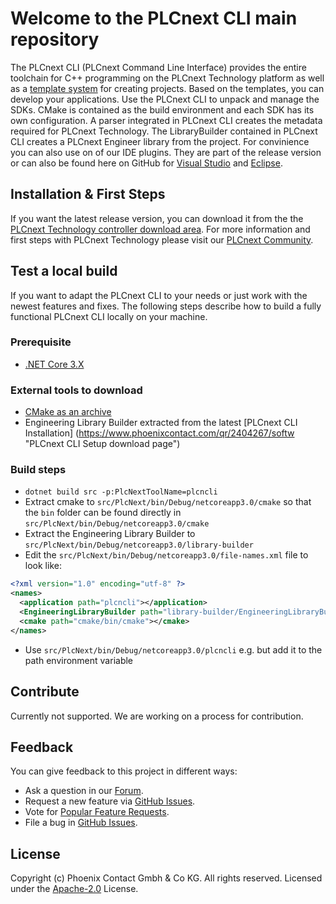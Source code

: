 # Welcome to the PLCnext CLI main repository

The PLCnext CLI (PLCnext Command Line Interface) provides the entire toolchain for C++ programming on the PLCnext Technology platform as well as a [template system](link_zum_Template_System) for creating projects. Based on the templates, you can develop your applications. Use the PLCnext CLI to unpack and manage the SDKs. CMake is contained as the build environment and each SDK has its own configuration. A parser integrated in PLCnext CLI creates the metadata required for PLCnext Technology. The LibraryBuilder contained in PLCnext CLI creates a PLCnext Engineer li­brary from the project. For convinience you can also use on of our IDE plugins. They are part of the release version or can also be found here on GitHub for [Visual Studio]() and [Eclipse]().

## Installation & First Steps

If you want the latest release version, you can download it from the the [PLCnext Technology controller download area](https://www.phoenixcontact.com/qr/2404267/softw).
For more information and first steps with PLCnext Technology please visit our [PLCnext Community](https://www.plcnext.help/te/Programming/Introduction.htm).

## Test a local build

If you want to adapt the PLCnext CLI to your needs or just work with the newest features and fixes. The following steps describe how to build a fully functional PLCnext CLI locally on your machine.

### Prerequisite

- [.NET Core 3.X](https://dotnet.microsoft.com/download/dotnet-core ".NET Core 3.X")

### External tools to download

- [CMake as an archive](https://cmake.org/download/ "CMake as an archive")
- Engineering Library Builder extracted from the latest [PLCnext CLI Installation] (https://www.phoenixcontact.com/qr/2404267/softw "PLCnext CLI Setup download page")

### Build steps

- `dotnet build src -p:PlcNextToolName=plcncli`
- Extract cmake to `src/PlcNext/bin/Debug/netcoreapp3.0/cmake` so that the `bin` folder can be found directly in `src/PlcNext/bin/Debug/netcoreapp3.0/cmake`
- Extract the Engineering Library Builder to `src/PlcNext/bin/Debug/netcoreapp3.0/library-builder`
- Edit the `src/PlcNext/bin/Debug/netcoreapp3.0/file-names.xml` file to look like:

```xml
<?xml version="1.0" encoding="utf-8" ?>
<names>
  <application path="plcncli"></application>
  <EngineeringLibraryBuilder path="library-builder/EngineeringLibraryBuilder"></EngineeringLibraryBuilder>
  <cmake path="cmake/bin/cmake"></cmake>
</names>
```

- Use `src/PlcNext/bin/Debug/netcoreapp3.0/plcncli` e.g. but add it to the path environment variable

## Contribute

Currently not supported. We are working on a process for contribution.

## Feedback

You can give feedback to this project in different ways:

- Ask a question in our [Forum](https://www.plcnext-community.net/index.php?option=com_easydiscuss&view=categories&Itemid=221&lang=en).
- Request a new feature via [GitHub Issues](https://github.com/PLCnext/PLCnext_CLI/issues).
- Vote for [Popular Feature Requests](https://github.com/PLCnext/PLCnext_CLI/issues?q=is%3Aopen+is%3Aissue+label%3Afeature-request+sort%3Areactions-%2B1-desc).
- File a bug in [GitHub Issues](https://github.com/PLCnext/PLCnext_CLI/issues).

## License

Copyright (c) Phoenix Contact Gmbh & Co KG. All rights reserved.
Licensed under the [Apache-2.0](LICENSE) License.